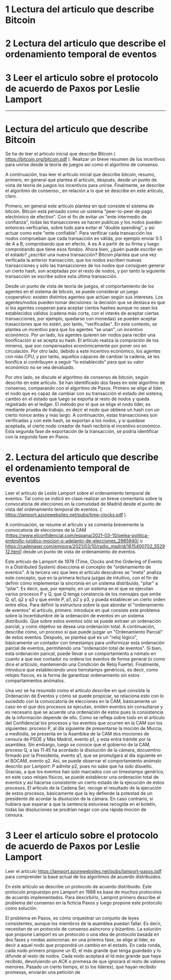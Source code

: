 # 1 Lectura del articulo que describe Bitcoin

# 2 Lectura del articulo que describe el ordenamiento temporal de eventos

# 3 Leer el articulo sobre el protocolo de acuerdo de Paxos por Leslie Lamport

----------

# Lectura del articulo que describe Bitcoin

Se ha de leer el articulo inicial que describe Bitcoin  ( https://bitcoin.org/bitcoin.pdf ).  Realizar un breve resumen de los incentivos para unirse desde la teoría de juegos así como el algoritmo de consenso. 

A continuación, tras leer el artículo inicial que describe bitcoin, resumo, primero, en general qué plantea el artículo, después, desde un punto de vista de teoría de juegos los incentivos para unirse. Finalmente, se describe el algoritmo de consenso., en relación a lo que se describe en este artículo, claro.

Primero, en general este artículo plantea en qué consiste el sistema de bitcoin. Bitcoin está pensado como un sistema "peer-to-peer de pago electrónico de efectivo". Con el fin de evitar un "ente intermedio de confianza", todas las transacciones se hacen publicas y los nodos pueden entonces verficarlas, sobre todo para evitar el "double spending", y así actuar como este "ente confiable". Para verificar cada transacción los nodos comprueban que cada transacción es válida, por ejemplo enviar 0.5 de A a B, comprobando que en efecto, A es A  a partir de su firma y luego comprobando que tiene esos fondos. Ahora bien, ¿quién puede escribir en el estado? ¿escribir una nueva transacción? Bitcoin plantea que una vez verficada la anterior transacción, que los nodos escriben nuevas transacciones y sólo las transacciones de los nodos que consiguen generar un cierto hash, son aceptadas por el resto de nodos, y por tanto la siguiente transacción se escribe sobre esta última transacción. 

Desde un punto de vista de teoría de juegos, el comportamiento de los agentes en el sistema de bitcoin, se puede considerar un juego cooperativo: existen distintos agentes que actúan según sus intereses. Los agentes/nodos pueden tomar decisiones: la decisión que se destaca es que si los agentes cooperan para aceptar ciertos hashes aunque no sean los establecidos válidos (cadena más corta, con el interés de aceptar ciertas transacciones, por ejemplo, quedarse con monedas) se pueden aceptar trasacciones que no estén, por tanto, "verificadas". En este contexto, se plantea un incentivo para que los agentes "se unan", un incentivo económico. Por un lado, los agentes quieren ser nodos para recibir una bonificación si se acepta su hash. El artículo realiza la compración de los mineros, que son compensados económicamente por poner oro en circulación. Por otro lado, debido a este incentivo económico, los agentes con más CPU, y por tanto, aquellos capaces de cambiar la cadena, se les bonifica si contribuyen a seguir "lo establecido" para que su valor económico no se vea devaluado.

Por otro lado, se discute el algoritmo de consenso de bitcoin, según descrito en este artículo. Se han identificado dos fases en este algoritmo de consenso, comparando con el algoritmo de Paxos. Primero se elige al líder, el nodo que es capaz de cambiar con su transacción el estado del sistema, cambio en el estado que luego se exporta al resto de nodos y queda registrado en el ledger. El método por el que se elige el nodo líder, es mediante prueba de trabajo, es decir el nodo que obtiene un hash con un cierto nonce antes y más largo. A continuación, estas transacciones son verificadas y con este hash, se exportan a los nodos, y si quedase aceptada, el cierto nodo creador de hash recibiría el incentivo económico. Esta segunda fase de exportación de la transacción, se podría identificar con la segunda fase en Paxos.

# 2. Lectura del articulo que describe el ordenamiento temporal de eventos

Leer el articulo de Leslie Lamport sobre el ordenamiento temporal de eventos.  Tal como se indicó en clase realizar un breve comentario sobre la convocatoria de elecciones en la comunidad de Madrid desde el punto de vista del ordenamiento temporal de eventos. ( https://lamport.azurewebsites.net/pubs/time-clocks.pdf ).

A continuación, se resume el artículo y se comenta brevemente la convocatoria de elecciones de la CAM (https://www.elconfidencial.com/espana/2021-03-10/pelea-politica-embrollo-juridico-mocion-o-adelanto-de-elecciones_2985940/ o https://cadenaser.com/emisora/2021/03/10/radio_madrid/1615400702_552912.html)  desde un punto de vista de ordenamiento de eventos.

Este artículo de Lamport de 1978 (Time, Clocks and the Ordering of Events in a Distributed System) disecciona el concepto de "ordenamiento de eventos". A la tercera vez que lees el artículo descubres  se "meta" analiza este concepto, que en la primera lectura juzgas de intuitivo, con el fin de definir cómo implementar la sincronía en un sistema distribuido, "pilar" a "pilar". Es decir, que, por ejemplo, en un sistema en el que se ejecutan varios procesos P y Q, que Q tenga constancia de los mensajes que emite Q, q1, q2 y q3 y que emite P, p1, p2 y p3, y pueda establecer un cierto orden entre ellos. Para definir la estructura sobre la que abordar el "ordenamiento de eventos" el artículo, primero: introduce en qué consiste este problema sobre la incertidumbre de la ordenación de eventos en un sistema distribuido. Que sobre estos eventos sólo se puede extraer un ordenación parcial, y como objetivo se desea una ordenación total. A continuación, describe cómo, un proceso sí que puede juzgar un "Ordenamiento Parcial" de estos eventos. Después, se plantea qué es un "reloj lógico", básicamente un contador con timestamps para uniformizar 
esta ordenación parcial de eventos, permitiendo una "ordenación total de eventos". Si bien, esta ordenación parical, puede llevar a un comportamiento a nómalo en cuanto a que ese contador no ordena los eventos de forma general (o como dice el artíciulo, manteniendo una Condición de Reloj Fuerte). Finalmente, introduce que estableciendo unos tiemstamps genéricos, es decir, como relojes físicos, es la forma de garantizar ordenamiento sin estos compartamientos anómalos. 

Una vez se ha resumido como el artículo describe en qué consiste la Ordenación de Eventos y cómo se puede propiciar, se relaciona esto con lo sucedido con la convocatoria de elecciones en la CAM, básicamente un caso en el que dos procesos se ejecutan, emiten eventos sin consultarse y es necesario que se acuerde una ordenación de estos pues la consistencia de la información depende de ello. Como se refleja sobre todo en el artículo del Confidencial los procesos y los eventos que ocurren en la CAM son los siguientes: proceso P, al día siguiente de presentarse la moción de Murcia, a mediodía, se presenta en la Asamblea de la CAM dos mociones de censura de PSOE y Más Madrid, evento p1, y esta entra trámite por la asamblea. Sin embargo, luego se conoce que el gobierno de la CAM, proceso Q, a las 11:45 ha acordado la disolución de la cámara, docuemtno firmado por la Presidenta, evento q1, que se promulgará al día siguiente en el BOCAM, evento q2. Así, se puede observar el comportamiento anómalo descrito por Lamport: P admite p2, pues no sabe que ha sido disuelto. Gracias, a que los eventos han sido marcados con un timestamps genérico, en este caso relojes físicos, se puede establecer una ordenación total de eventos y así hacerse consistente un cierto estado de la ejecución de estos procesos. El artículo de la Cadena Ser, recoge el resultado de la ejecución de estos procesos, básicamente que la ley defiende la potestad de un presidente de acordar la disolución de la cámara. En caso contrario, si hubiera que esperar a que la sentencia estuviese recogida en el boletín, todas las disoluciones se prodrían negar con una rápida moción de censura.

# 3 Leer el articulo sobre el protocolo de acuerdo de Paxos por Leslie Lamport

Leer el articulo https://lamport.azurewebsites.net/pubs/lamport-paxos.pdf para comprender la base actual de los algoritmos de acuerdo distribuidos. 

En este artículo se describe un protocolo de acuerdo distribuido. Este protocolo propuestpo pro Lamport en 1988 es base de muchos protocolos de acuerdo implementados. Para descirbirlo, Lamprot primero describe el problema del consenso en la ficticia Paxos y luego propone este protocolo como solución.

El problema en Paxos, es cómo orquestrar un conjunto de leyes consistentes, aunque los miembros de la asamblea puedan fallar. Es decir, necesitan de un protocolo de consenso asíncrono y bizantino. La solución que propone Lamport es un protocolo o una idea de protocolo basada en dos fases y rondas asíncronas: en una priemra fase, se elige al líder, es decir a aquel nodo que propondrá un cambio en el estado. En cada ronda, cada nodo primero propone un ID, el más grande que tenga guardado y lo difunde al resto de nodos. Cada nodo aceptará el Id más grande que haya recibido, devolviendo un ACK o promesa de que ignorará el resto de valores menores. Pasado un cierto tiempo, el (o los líderes), que hayan recibido promesas, enviarán una petición de 


